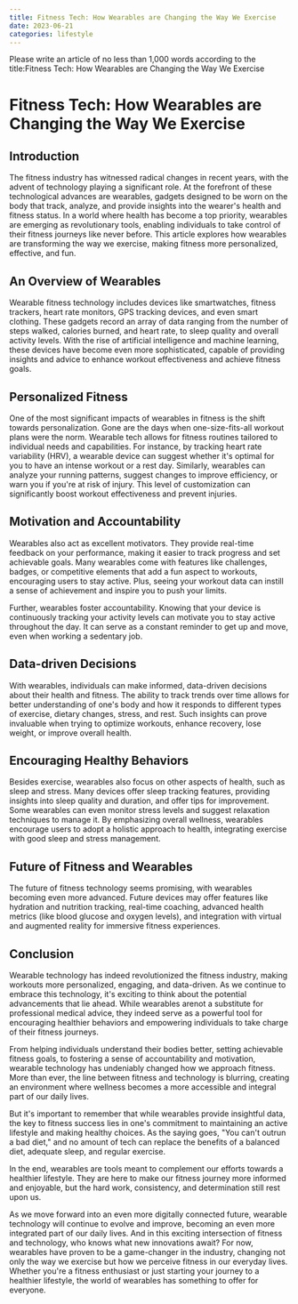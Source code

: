 ```yaml
---
title: Fitness Tech: How Wearables are Changing the Way We Exercise
date: 2023-06-21
categories: lifestyle
---
```


Please write an article of no less than 1,000 words according to the title:Fitness Tech: How Wearables are Changing the Way We Exercise

# Fitness Tech: How Wearables are Changing the Way We Exercise

## Introduction

The fitness industry has witnessed radical changes in recent years, with the advent of technology playing a significant role. At the forefront of these technological advances are wearables, gadgets designed to be worn on the body that track, analyze, and provide insights into the wearer's health and fitness status. In a world where health has become a top priority, wearables are emerging as revolutionary tools, enabling individuals to take control of their fitness journeys like never before. This article explores how wearables are transforming the way we exercise, making fitness more personalized, effective, and fun.

## An Overview of Wearables

Wearable fitness technology includes devices like smartwatches, fitness trackers, heart rate monitors, GPS tracking devices, and even smart clothing. These gadgets record an array of data ranging from the number of steps walked, calories burned, and heart rate, to sleep quality and overall activity levels. With the rise of artificial intelligence and machine learning, these devices have become even more sophisticated, capable of providing insights and advice to enhance workout effectiveness and achieve fitness goals.

## Personalized Fitness

One of the most significant impacts of wearables in fitness is the shift towards personalization. Gone are the days when one-size-fits-all workout plans were the norm. Wearable tech allows for fitness routines tailored to individual needs and capabilities. For instance, by tracking heart rate variability (HRV), a wearable device can suggest whether it's optimal for you to have an intense workout or a rest day. Similarly, wearables can analyze your running patterns, suggest changes to improve efficiency, or warn you if you're at risk of injury. This level of customization can significantly boost workout effectiveness and prevent injuries.

## Motivation and Accountability

Wearables also act as excellent motivators. They provide real-time feedback on your performance, making it easier to track progress and set achievable goals. Many wearables come with features like challenges, badges, or competitive elements that add a fun aspect to workouts, encouraging users to stay active. Plus, seeing your workout data can instill a sense of achievement and inspire you to push your limits.

Further, wearables foster accountability. Knowing that your device is continuously tracking your activity levels can motivate you to stay active throughout the day. It can serve as a constant reminder to get up and move, even when working a sedentary job.

## Data-driven Decisions

With wearables, individuals can make informed, data-driven decisions about their health and fitness. The ability to track trends over time allows for better understanding of one's body and how it responds to different types of exercise, dietary changes, stress, and rest. Such insights can prove invaluable when trying to optimize workouts, enhance recovery, lose weight, or improve overall health.

## Encouraging Healthy Behaviors

Besides exercise, wearables also focus on other aspects of health, such as sleep and stress. Many devices offer sleep tracking features, providing insights into sleep quality and duration, and offer tips for improvement. Some wearables can even monitor stress levels and suggest relaxation techniques to manage it. By emphasizing overall wellness, wearables encourage users to adopt a holistic approach to health, integrating exercise with good sleep and stress management.

## Future of Fitness and Wearables

The future of fitness technology seems promising, with wearables becoming even more advanced. Future devices may offer features like hydration and nutrition tracking, real-time coaching, advanced health metrics (like blood glucose and oxygen levels), and integration with virtual and augmented reality for immersive fitness experiences.

## Conclusion

Wearable technology has indeed revolutionized the fitness industry, making workouts more personalized, engaging, and data-driven. As we continue to embrace this technology, it's exciting to think about the potential advancements that lie ahead. While wearables arenot a substitute for professional medical advice, they indeed serve as a powerful tool for encouraging healthier behaviors and empowering individuals to take charge of their fitness journeys.

From helping individuals understand their bodies better, setting achievable fitness goals, to fostering a sense of accountability and motivation, wearable technology has undeniably changed how we approach fitness. More than ever, the line between fitness and technology is blurring, creating an environment where wellness becomes a more accessible and integral part of our daily lives.

But it's important to remember that while wearables provide insightful data, the key to fitness success lies in one's commitment to maintaining an active lifestyle and making healthy choices. As the saying goes, "You can't outrun a bad diet," and no amount of tech can replace the benefits of a balanced diet, adequate sleep, and regular exercise.

In the end, wearables are tools meant to complement our efforts towards a healthier lifestyle. They are here to make our fitness journey more informed and enjoyable, but the hard work, consistency, and determination still rest upon us.

As we move forward into an even more digitally connected future, wearable technology will continue to evolve and improve, becoming an even more integrated part of our daily lives. And in this exciting intersection of fitness and technology, who knows what new innovations await? For now, wearables have proven to be a game-changer in the industry, changing not only the way we exercise but how we perceive fitness in our everyday lives. Whether you're a fitness enthusiast or just starting your journey to a healthier lifestyle, the world of wearables has something to offer for everyone.
